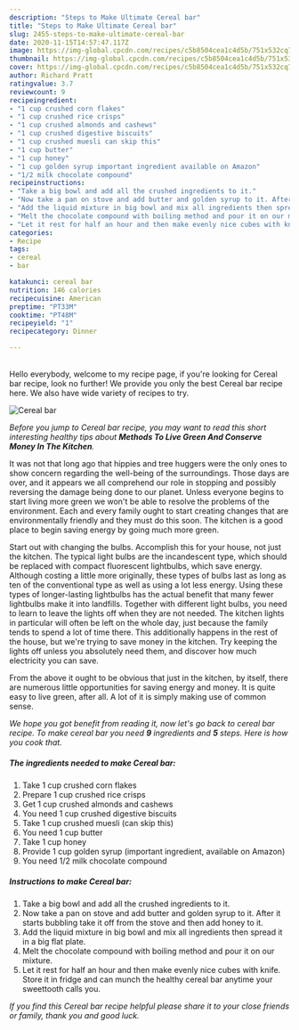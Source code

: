 ```yaml
---
description: "Steps to Make Ultimate Cereal bar"
title: "Steps to Make Ultimate Cereal bar"
slug: 2455-steps-to-make-ultimate-cereal-bar
date: 2020-11-15T14:57:47.117Z
image: https://img-global.cpcdn.com/recipes/c5b8504cea1c4d5b/751x532cq70/cereal-bar-recipe-main-photo.jpg
thumbnail: https://img-global.cpcdn.com/recipes/c5b8504cea1c4d5b/751x532cq70/cereal-bar-recipe-main-photo.jpg
cover: https://img-global.cpcdn.com/recipes/c5b8504cea1c4d5b/751x532cq70/cereal-bar-recipe-main-photo.jpg
author: Richard Pratt
ratingvalue: 3.7
reviewcount: 9
recipeingredient:
- "1 cup crushed corn flakes"
- "1 cup crushed rice crisps"
- "1 cup crushed almonds and cashews"
- "1 cup crushed digestive biscuits"
- "1 cup crushed muesli can skip this"
- "1 cup butter"
- "1 cup honey"
- "1 cup golden syrup important ingredient available on Amazon"
- "1/2 milk chocolate compound"
recipeinstructions:
- "Take a big bowl and add all the crushed ingredients to it."
- "Now take a pan on stove and add butter and golden syrup to it. After it starts bubbling take it off from the stove and then add honey to it."
- "Add the liquid mixture in big bowl and mix all ingredients then spread it in a big flat plate."
- "Melt the chocolate compound with boiling method and pour it on our mixture."
- "Let it rest for half an hour and then make evenly nice cubes with knife. Store it in fridge and can munch the healthy cereal bar anytime your sweettooth calls you."
categories:
- Recipe
tags:
- cereal
- bar

katakunci: cereal bar 
nutrition: 146 calories
recipecuisine: American
preptime: "PT33M"
cooktime: "PT48M"
recipeyield: "1"
recipecategory: Dinner

---
```

<br>
Hello everybody, welcome to my recipe page, if you're looking for Cereal bar recipe, look no further! We provide you only the best Cereal bar recipe here. We also have wide variety of recipes to try.
<br>


![Cereal bar](https://img-global.cpcdn.com/recipes/c5b8504cea1c4d5b/751x532cq70/cereal-bar-recipe-main-photo.jpg)

<i>Before you jump to Cereal bar recipe, you may want to read this short interesting healthy tips about 
<strong>Methods To Live Green And Conserve Money In The Kitchen</strong>.</i>
</br>

It was not that long ago that hippies and tree huggers were the only ones to show concern regarding the well-being of the surroundings. Those days are over, and it appears we all comprehend our role in stopping and possibly reversing the damage being done to our planet. Unless everyone begins to start living more green we won't be able to resolve the problems of the environment. Each and every family ought to start creating changes that are environmentally friendly and they must do this soon. The kitchen is a good place to begin saving energy by going much more green.

Start out with changing the bulbs. Accomplish this for your house, not just the kitchen. The typical light bulbs are the incandescent type, which should be replaced with compact fluorescent lightbulbs, which save energy. Although costing a little more originally, these types of bulbs last as long as ten of the conventional type as well as using a lot less energy. Using these types of longer-lasting lightbulbs has the actual benefit that many fewer lightbulbs make it into landfills. Together with different light bulbs, you need to learn to leave the lights off when they are not needed. The kitchen lights in particular will often be left on the whole day, just because the family tends to spend a lot of time there. This additionally happens in the rest of the house, but we're trying to save money in the kitchen. Try keeping the lights off unless you absolutely need them, and discover how much electricity you can save.

From the above it ought to be obvious that just in the kitchen, by itself, there are numerous little opportunities for saving energy and money. It is quite easy to live green, after all. A lot of it is simply making use of common sense.


<i>We hope you got benefit from reading it, now let's go back to cereal bar recipe. To make cereal bar you need <strong>9</strong> ingredients and <strong>5</strong> steps. Here is how you cook that.
</i>

##### The ingredients needed to make Cereal bar:

1. Take 1 cup crushed corn flakes
1. Prepare 1 cup crushed rice crisps
1. Get 1 cup crushed almonds and cashews
1. You need 1 cup crushed digestive biscuits
1. Take 1 cup crushed muesli (can skip this)
1. You need 1 cup butter
1. Take 1 cup honey
1. Provide 1 cup golden syrup (important ingredient, available on Amazon)
1. You need 1/2 milk chocolate compound


##### Instructions to make Cereal bar:

1. Take a big bowl and add all the crushed ingredients to it.
1. Now take a pan on stove and add butter and golden syrup to it. After it starts bubbling take it off from the stove and then add honey to it.
1. Add the liquid mixture in big bowl and mix all ingredients then spread it in a big flat plate.
1. Melt the chocolate compound with boiling method and pour it on our mixture.
1. Let it rest for half an hour and then make evenly nice cubes with knife. Store it in fridge and can munch the healthy cereal bar anytime your sweettooth calls you.


<i>If you find this Cereal bar recipe helpful please share it to your close friends or family, thank you and good luck.</i>
